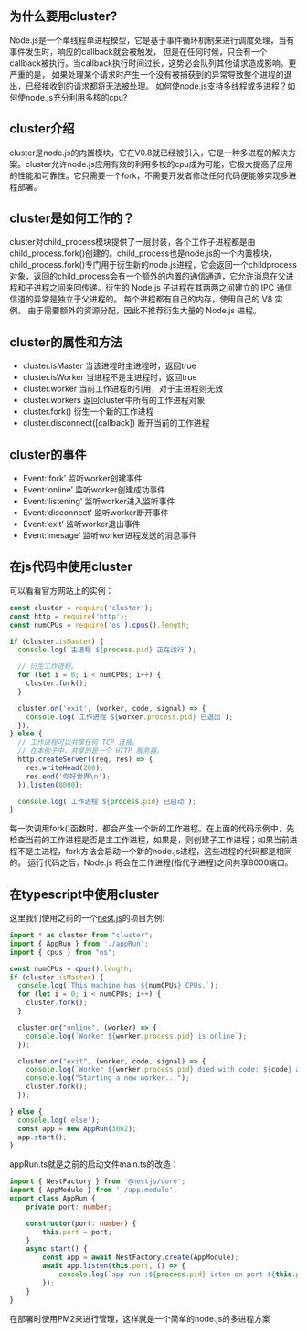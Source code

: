 为什么要用cluster?
------- 
Node.js是一个单线程单进程模型，它是基于事件循环机制来进行调度处理，当有事件发生时，响应的callback就会被触发，
但是在任何时候，只会有一个callback被执行。当callback执行时间过长，这势必会队列其他请求造成影响。更严重的是，
如果处理某个请求时产生一个没有被捕获到的异常导致整个进程的退出，已经接收到的请求都将无法被处理。
如何使node.js支持多线程或多进程？如何使node.js充分利用多核的cpu?

cluster介绍
------
cluster是node.js的内置模块，它在V0.8就已经被引入，它是一种多进程的解决方案。cluster允许node.js应用有效的利用多核的cpu成为可能，它极大提高了应用的性能和可靠性。它只需要一个fork，不需要开发者修改任何代码便能够实现多进程部署。

cluster是如何工作的？
------
cluster对child_process模块提供了一层封装，各个工作子进程都是由child_process.fork()创建的。child_process也是node.js的一个内置模块，child_process.fork()专门用于衍生新的node.js进程，它会返回一个childprocess对象，返回的child_process会有一个额外的内置的通信通道，它允许消息在父进程和子进程之间来回传递。衍生的 Node.js 子进程在其两两之间建立的 IPC 通信信道的异常是独立于父进程的。 每个进程都有自己的内存，使用自己的 V8 实例。 由于需要额外的资源分配，因此不推荐衍生大量的 Node.js 进程。

cluster的属性和方法
-----
* cluster.isMaster	当该进程时主进程时，返回true
* cluster.isWorker	当进程不是主进程时，返回true
* cluster.worker	当前工作进程的引用，对于主进程则无效
* cluster.workers	返回cluster中所有的工作进程对象
* cluster.fork()	衍生一个新的工作进程
* cluster.disconnect([callback])	断开当前的工作进程

cluster的事件
------
* Event:’fork’	监听worker创建事件
* Event:’online’	监听worker创建成功事件
* Event:’listening’	监听worker进入监听事件
* Event:’disconnect’	监听worker断开事件
* Event:’exit’	监听worker退出事件
* Event:’mesage’	监听worker进程发送的消息事件

在js代码中使用cluster
------
可以看看官方网站上的实例：
```javascript
const cluster = require('cluster');
const http = require('http');
const numCPUs = require('os').cpus().length;

if (cluster.isMaster) {
  console.log(`主进程 ${process.pid} 正在运行`);

  // 衍生工作进程。
  for (let i = 0; i < numCPUs; i++) {
    cluster.fork();
  }

  cluster.on('exit', (worker, code, signal) => {
    console.log(`工作进程 ${worker.process.pid} 已退出`);
  });
} else {
  // 工作进程可以共享任何 TCP 连接。
  // 在本例子中，共享的是一个 HTTP 服务器。
  http.createServer((req, res) => {
    res.writeHead(200);
    res.end('你好世界\n');
  }).listen(8000);

  console.log(`工作进程 ${process.pid} 已启动`);
}
```
每一次调用fork()函数时，都会产生一个新的工作进程。在上面的代码示例中，先检查当前的工作进程是否是主工作进程，如果是，则创建子工作进程；如果当前进程不是主进程，fork方法会启动一个新的node.js进程，这些进程的代码都是相同的。
运行代码之后，Node.js 将会在工作进程(指代子进程)之间共享8000端口。

在typescript中使用cluster
------
这里我们使用之前的一个[nest.js](https://github.com/Novak12/nest-app/)的项目为例:
```typescript
import * as cluster from "cluster";
import { AppRun } from './appRun';
import { cpus } from "os";

const numCPUs = cpus().length;
if (cluster.isMaster) {
  console.log(`This machine has ${numCPUs} CPUs.`);
  for (let i = 0; i < numCPUs; i++) {
    cluster.fork();
  }

  cluster.on("online", (worker) => {
    console.log(`Worker ${worker.process.pid} is online`);
  });

  cluster.on("exit", (worker, code, signal) => {
    console.log(`Worker ${worker.process.pid} died with code: ${code} and signal: ${signal}`);
    console.log("Starting a new worker...");
    cluster.fork();
  });

} else {
  console.log('else');
  const app = new AppRun(3002);
  app.start();
}
```
appRun.ts就是之前的启动文件main.ts的改造：
```typescript
import { NestFactory } from '@nestjs/core';
import { AppModule } from './app.module';
export class AppRun {
    private port: number;

    constructor(port: number) {
        this.port = port;
    }
    async start() {
        const app = await NestFactory.create(AppModule);
        await app.listen(this.port, () => {
            console.log(`app run :${process.pid} isten on port ${this.port}`)
        });
    }
}
```
在部署时使用PM2来进行管理，这样就是一个简单的node.js的多进程方案
